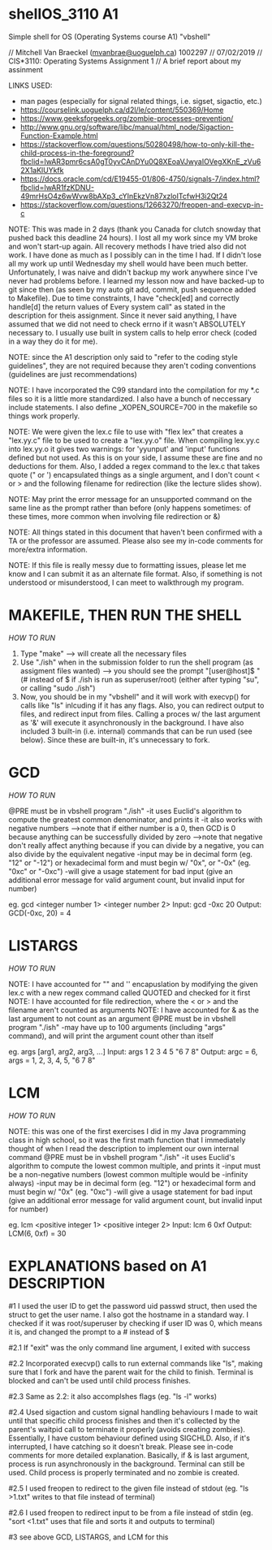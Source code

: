 # shellOS_3110 A1
Simple shell for OS (Operating Systems course A1) "vbshell"

// Mitchell Van Braeckel (mvanbrae@uoguelph.ca) 1002297
// 07/02/2019
// CIS*3110: Operating Systems Assignment 1
// A brief report about my assinment

LINKS USED:
- man pages (especially for signal related things, i.e. sigset, sigactio, etc.)
- https://courselink.uoguelph.ca/d2l/le/content/550369/Home
- https://www.geeksforgeeks.org/zombie-processes-prevention/
- http://www.gnu.org/software/libc/manual/html_node/Sigaction-Function-Example.html
- https://stackoverflow.com/questions/50280498/how-to-only-kill-the-child-process-in-the-foreground?fbclid=IwAR3pmr6csA0gT0yvCAnDYu0Q8XEoaVJwyaIOVegXKnE_zVu62X1aKlUYkfk
- https://docs.oracle.com/cd/E19455-01/806-4750/signals-7/index.html?fbclid=IwAR1fzKDNU-49mrHsO4z6wWvw8bAXp3_cYInEkzVn87xzloITcfwH3i2Qt24
- https://stackoverflow.com/questions/12663270/freopen-and-execvp-in-c

NOTE: This was made in 2 days (thank you Canada for clutch snowday that pushed back this deadline 24 hours). I lost all my work since my VM broke and won't start-up again. All recovery methods I have tried also did not work. I have done as much as I possibly can in the time I had. If I didn't lose all my work up until Wednesday my shell would have been much better. Unfortunately, I was naive and didn't backup my work anywhere since I've never had problems before. I learned my lesson now and have backed-up to git since then (as seen by my auto git add, commit, push sequence added to Makefile). Due to time constraints, I have "check[ed] and correctly handle[d] the return values of Every system call" as stated in the description for theis assignment. Since it never said anything, I have assumed that we did not need to check errno if it wasn't ABSOLUTELY necessary to. I usually use built in system calls to help error check (coded in a way they do it for me).

NOTE: since the A1 description only said to "refer to the coding style guidelines", they are not required because they aren't coding conventions (guidelines are just recommendations)

NOTE: I have incorporated the C99 standard into the compilation for my *.c files so it is a little more standardized. I also have a bunch of neccessary include statements. I also define _XOPEN_SOURCE=700 in the makefile so things work properly.

NOTE: We were given the lex.c file to use with "flex lex" that creates a "lex.yy.c" file to be used to create a "lex.yy.o" file. When compiling lex.yy.c into lex.yy.o it gives two warnings: for 'yyunput' and 'input' functions defined but not used. As this is on your side, I assume these are fine and no deductions for them. Also, I added a regex command to the lex.c that takes quote (" or ') encapsulated things as a single argument, and I don't count < or > and the following filename for redirection (like the lecture slides show).

NOTE: May print the error message for an unsupported command on the same line as the prompt rather than before (only happens sometimes: of these times, more common when involving file redirection or &)

NOTE: All things stated in this document that haven't been confirmed with a TA or the professor are assumed. Please also see my in-code comments for more/extra information.

NOTE: If this file is really messy due to formatting issues, please let me know and I can submit it as an alternate file format. Also, if something is not understood or misunderstood, I can meet to walkthrough my program.

# MAKEFILE, THEN RUN THE SHELL

_HOW TO RUN_

1) Type "make"
    --> will create all the necessary files
2) Use "./ish" when in the submission folder to run the shell program (as assigment files wanted)
    --> you should see the prompt "[user@host]$ " (# instead of $ if ./ish is run as superuser/root) (either after typing "su", or calling "sudo ./ish")
3) Now, you should be in my "vbshell" and it will work with execvp() for calls like "ls" inlcuding if it has any flags. Also, you can redirect output to files, and redirect input from files. Calling a proces w/ the last argument as '&' will execute it asynchronously in the background. I have also included 3 built-in (i.e. internal) commands that can be run used (see below). Since these are built-in, it's unnecessary to fork.

# GCD

_HOW TO RUN_

@PRE must be in vbshell program "./ish"
-it uses Euclid's algorithm to compute the greatest common denominator, and prints it
-it also works with negative numbers
-->note that if either number is a 0, then GCD is 0 because anything can be successfully divided by zero
-->note that negative don't really affect anything because if you can divide by a negative, you can also divide by the equivalent negative
-input may be in decimal form (eg. "12" or "-12") or hexadecimal form and must begin w/ "0x", or "-0x" (eg. "0xc" or "-0xc")
-will give a usage statement for bad input (give an additional error message for valid argument count, but invalid input for number)

eg. gcd <integer number 1> <integer number 2>
Input: gcd -0xc 20
Output: GCD(-0xc, 20) = 4

# LISTARGS

_HOW TO RUN_

NOTE: I have accounted for "" and '' encapuslation by modifying the given lex.c with a new regex command called QUOTED and checked for it first
NOTE: I have accounted for file redirection, where the < or > and the filename aren't counted as arguments
NOTE: I have accounted for & as the last argument to not count as an argument
@PRE must be in vbshell program "./ish"
-may have up to 100 arguments (including "args" command), and will print the argument count other than itself

eg. args [arg1, arg2, arg3, ...]
Input: args 1 2 3 4 5 "6 7 8"
Output: argc = 6, args = 1, 2, 3, 4, 5, "6 7 8"

# LCM

_HOW TO RUN_

NOTE: this was one of the first exercises I did in my Java programming class in high school, so it was the first math function that I immediately thought of when I read the description to implement our own internal command
@PRE must be in vbshell program "./ish"
-it uses Euclid's algorithm to compute the lowest common multiple, and prints it
-input must be a non-negative numbers (lowest common multiple would be -infinity always)
-input may be in decimal form (eg. "12") or hexadecimal form and must begin w/ "0x" (eg. "0xc")
-will give a usage statement for bad input (give an additional error message for valid argument count, but invalid input for number)

eg. lcm <positive integer 1> <positive integer 2>
Input: lcm 6 0xf
Output: LCM(6, 0xf) = 30

# EXPLANATIONS based on A1 DESCRIPTION

#1
I used the user ID to get the password uid passwd struct, then used the struct to get the user name. I also got the hostname in a standard way. I checked if it was root/superuser by checking if user ID was 0, which means it is, and changed the prompt to a # instead of $

#2.1
If "exit" was the only command line argument, I exited with success

#2.2
Incorporated execvp() calls to run external commands like "ls", making sure that I fork and have the parent wait for the child to finish. Terminal is blocked and can't be used until child process finishes.

#2.3
Same as 2.2: it also accomplshes flags (eg. "ls -l" works)

#2.4
Used sigaction and custom signal handling behaviours I made to wait until that specific child process finishes and then it's collected by the parent's waitpid call to terminate it properly (avoids creating zombies). Essentially, I have custom behaviour defined using SIGCHLD. Also, if it's interrupted, I have catching so it doesn't break. Please see in-code comments for more detailed explanation. Basically, if & is last argument, process is run asynchronously in the background. Terminal can still be used. Child process is properly terminated and no zombie is created.

#2.5
I used freopen to redirect to the given file instead of stdout (eg. "ls >1.txt" writes to that file instead of terminal)

#2.6
I used freopen to redirect input to be from a file instead of stdin (eg. "sort <1.txt" uses that file and sorts it and outputs to terminal)

#3
see above GCD, LISTARGS, and LCM for this